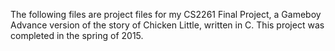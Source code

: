 The following files are project files for my CS2261 Final Project, a Gameboy Advance version of the story of Chicken Little, written in C. This project was completed in the spring of 2015.
